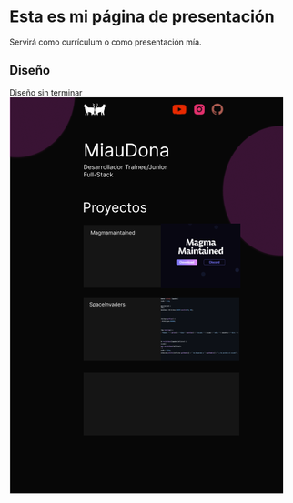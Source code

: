 # Esta es mi página de presentación
Servirá como currículum o como presentación mía.

## Diseño
Diseño sin terminar
<img src="Figma.png" alt="Figma"></img>


